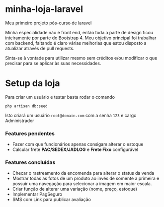 # minha-loja-laravel
Meu primeiro projeto pós-curso de laravel

Minha especialidade não é front end, então toda a parte de design ficou inteiramente por parte do Bootstrap 4.
Meu objetivo principal foi trabalhar com backend, faltando é claro várias melhorias que estou disposto a atualizar através de pull requests.

Sinta-se à vontade para utilizar mesmo sem créditos e/ou modificar o que precisar para se aplicar às suas necessidades.

# Setup da loja

Para criar um usuário e testar basta rodar o comando
```
php artisan db:seed
```
Isto criará um usuário `root@domain.com` com a senha `123` e cargo Administrador 

### Features pendentes

- Fazer com que funcionários apenas consigam alterar o estoque
- Calcular frete **PAC/SEDEX/JADLOG** e **Frete Fixo** configurável

### Features concluídas

- Checar o rastreamento da encomenda para alterar o status da venda
- Mostrar todas as fotos de um produto ao invés de somente a primeira e possuir uma navegação para selecionar a imagem em maior escala.
- Criar função de alterar uma variação (nome, preço, estoque)
- Implementar PagSeguro
- SMS com Link para publicar avaliação
